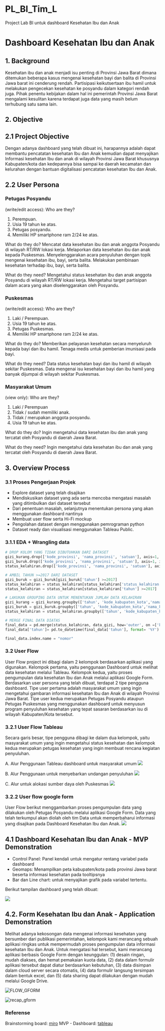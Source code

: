 # PL_BI_Tim_L
Project Lab BI untuk dashboard Kesehatan Ibu dan Anak

# **Dashboard Kesehatan Ibu dan Anak**

## **1. Background**
Kesehatan ibu dan anak menjadi isu penting di Provinsi Jawa Barat dimana ditemukan beberapa kasus mengenai kesehatan bayi dan balita di Provinsi Jawa barat ini cenderung rendah. Partisipasi keikutsertaan ibu hamil untuk melakukan pengecekan kesehatan ke posyandu dalam kategori rendah juga. Pihak penentu kebijakan dalam hal ini pemerintah Provinsi Jawa Barat mengalami kesulitan karena terdapat juga data yang masih belum terhubung satu sama lain.

## **2. Objective**
## **2.1 Project Objective**
Dengan adanya dashboard yang telah dibuat ini, harapannya adalah dapat membantu pencatatan kesehatan Ibu dan Anak kemudian dapat menyajikan Informasi kesehatan Ibu dan anak di wilayah Provinsi Jawa Barat khususnya Kabupaten/kota dan kedepannya bisa sampai ke daerah kecamatan dan kelurahan dengan bantuan digitalisasi pencatatan kesehatan Ibu dan Anak.

## **2.2 User Persona**

### Petugas Posyandu
(write/edit access):
Who are they?
1. Perempuan.
2. Usia 19 tahun ke atas.
3. Petugas posyandu.
4. Memiliki HP smartphone ram 2/24 ke atas.

What do they do?
Mencatat data kesehatan ibu dan anak anggota Posyandu di wilayah RT/RW lokasi kerja.
Melaporkan data kesehatan ibu dan anak kepada Puskesmas.
Menyelenggarakan acara penyuluhan dengan topik mengenai kesehatan ibu, bayi, serta balita.
Melakukan pembinaan kesehatan terhadap ibu, bayi, serta balita.

What do they need?
Mengetahui status kesehatan ibu dan anak anggota Posyandu di wilayah RT/RW lokasi kerja.
Mengetahui target partisipan dalam acara yang akan diselenggarakan oleh Posyandu.


### Puskesmas
(write/edit access):
Who are they?
1. Laki / Perempuan.
2. Usia 19 tahun ke atas.
3. Petugas Puskesmas.
4. Memiliki HP smartphone ram 2/24 ke atas.

What do they do?
Memberikan pelayanan kesehatan secara menyeluruh kepada bayi dan ibu hamil.
Tenaga medis untuk pemberian imunisasi pada bayi.

What do they need?
Data status kesehatan bayi dan ibu hamil di wilayah sekitar Puskesmas.
Data mengenai isu kesehatan bayi dan ibu hamil yang banyak dijumpai di wilayah sekitar Puskesmas.

### Masyarakat Umum
(view only):
Who are they?
1. Laki / Perempuan
2. Tidak / sudah memiliki anak.
3. Tidak / merupakan anggota posyandu.
4. Usia 19 tahun ke atas.

What do they do?
Ingin mengetahui data kesehatan ibu dan anak yang tercatat oleh Posyandu di daerah Jawa Barat.

What do they need?
Ingin mengetahui data kesehatan ibu dan anak yang tercatat oleh Posyandu di daerah Jawa Barat.


## 3. Overview Process
### 3.1 Proses Pengerjaan Projek
  * Explore dataset yang telah disajikan
  * Mendiskusikan dataset yang ada serta mencoba mengatasi masalah yang ditimbulkan dari dataset tersebut
  * Dari penentuan masalah, selanjutnya menentukan persona yang akan menggunakan dashboard nantinya
  * Membuat user flow serta Hi-Fi mockup
  * Pengolahan dataset dengan menggunakan pemrograman python
  * Dataset ready dan visualisasi menggunakan Tableau Public.

### 3.1.1 EDA + Wrangling data
```python
# DROP KOLOM YANG TIDAK DIBUTUHKAN DARI DATASET
gizi_kurang.drop(['kode_provinsi', 'nama_provinsi', 'satuan'], axis=1, inplace=True)
gizi_buruk.drop(['kode_provinsi', 'nama_provinsi', 'satuan'], axis=1, inplace=True)
status_kelahiran.drop(['kode_provinsi', 'nama_provinsi', 'satuan'], axis=1, inplace=True)

# AMBIL TAHUN >=2017 DARI DATASET 
gizi_buruk = gizi_buruk[gizi_buruk['tahun'] >=2017]
status_kelahiran = status_kelahiran[status_kelahiran['status_kelahiran'] == 'HIDUP']
status_kelahiran = status_kelahiran[status_kelahiran['tahun'] >=2017]

# LAKUKAN GROUPING DATA UNTUK MENENTUKAN JUMLAH DATA KELAHIRAN
gizi_kurang = gizi_kurang.groupby(['tahun', 'kode_kabupaten_kota','nama_kabupaten_kota'])['jumlah_balita'].sum().reset_index()
gizi_buruk = gizi_buruk.groupby(['tahun', 'kode_kabupaten_kota','nama_kabupaten_kota'])['jumlah_bayi'].sum().reset_index()
status_kelahiran = status_kelahiran.groupby(['tahun', 'kode_kabupaten_kota','nama_kabupaten_kota'])['jumlah_kelahiran'].sum().reset_index()

# MERGE FINAL DATA DIATAS
final_data = pd.merge(status_kelahiran, data_gizi, how='outer', on =['kode_kabupaten_kota', 'nama_kabupaten_kota', 'tahun'])
final_data['tahun']= pd.to_datetime(final_data['tahun'], format= '%Y')

final_data.index.name = "nomor"
```

### 3.2 User Flow
  User Flow project ini dibagi dalam 2 kelompok berdasarkan aplikasi yang digunakan. Kelompok pertama, yaitu penggunaan Dashboard untuk melihat data kesehatan melalui Tableau. Kelompok kedua, yaitu proses pengumpulan data kesehatan Ibu dan Anak melalui aplikasi Google Form.
  Berdasarkan user persona yang telah dibuat, terdapat 2 tipe pengguna dashboard. Tipe user pertama adalah masyarakat umum yang ingin mengetahui gambaran informasi kesehatan Ibu dan Anak di wilayah Provinsi Jawa Barat. Tipe user kedua merupakan Petugas Posyandu ataupun Petugas Puskesmas yang menggunakan dashboard untuk menyusun program penyuluhan kesehatan yang tepat sasaran berdasarkan isu di wilayah Kabupaten/Kota tersebut.

### 3.2.1 User Flow Tableau 
  Secara garis besar, tipe pengguna dibagi ke dalam dua kelompok, yaitu masyarakat umum yang ingin mengetahui 
 status kesehatan dan kelompok kedua merupakan petugas kesehatan yang ingin membuat rencana kegiatan penyuluhan.
 
 A. Alur Penggunaan Tableau dashboard untuk masyarakat umum
![](https://cdn.discordapp.com/attachments/1013003936212459561/1018065561470648340/FLOW_01.png)

B. Alur Penggunaan untuk menyebarkan undangan penyuluhan
![](https://cdn.discordapp.com/attachments/1013003936212459561/1018065562053644328/FLOW_03.png)

C. Alur untuk alokasi sumber daya oleh Puskesmas
![](https://cdn.discordapp.com/attachments/1013003936212459561/1018065562288521236/FLOW_04.png)


### 3.2.2 User flow google form
User Flow berikut menggambarkan proses pengumpulan data yang dilakukan oleh Petugas Posyandu melalui aplikasi Google Form. 
Data yang telah terkumpul akan diolah oleh tim Data untuk memperbaharui informasi yang disajikan pada Dashboard Kesehatan Ibu dan Anak.
![](https://cdn.discordapp.com/attachments/1013003936212459561/1018065561734885386/FLOW_02.png)
## 4.1 Dashboard Kesehatan Ibu dan Anak - MVP Demonstration
 * Control Panel: Panel kendali untuk mengatur rentang variabel pada dashboard
 * Geomaps: Menampilkan peta kabupaten/kota pada provinsi Jawa barat beserta informasi kesehatan pada tooltipsnya
 * Bar dan Line chart: untuk menyajikan grafik pada variabel tertentu.

Berikut tampilan dashboard yang telah dibuat:

![](https://cdn.discordapp.com/attachments/712435030781067264/1018459729065947186/unknown.png)

## 4.2. Form Kesehatan Ibu dan Anak - Application Demonstration
Melihat adanya kekosongan data mengenai informasi kesehatan yang bersumber dari publikasi pemerintahan, kelompok kami merancang sebuah aplikasi ringkas untuk mempermudah proses pengumpulan data informasi kesehatan Ibu dan Anak.
Untuk mengatasi hal tersebut, kami merancang aplikasi berbasis Google Form dengan keunggulan: (1) desain ringan, mudah diakses, dan hemat pemakaian kuota data, (2) data dalam formulir aplikasi tersebut dapat diatur berdasarkan kebutuhan, (3) data disimpan dalam cloud server secara otomatis, (4) data formulir langsung tersimpan dalam bentuk excel, dan (5) data sharing dapat dilakukan dengan mudah melalui Google Drive.

![FLOW_GFORM](https://user-images.githubusercontent.com/102814373/189521890-1a8777ac-58d0-4c4e-aee2-9a254b44d950.png)

![recap_gform](https://user-images.githubusercontent.com/102814373/189521909-69e272c5-e06c-4553-af24-38c1fa92b18f.png)


### Referense 
Brainstorming board: [miro](https://miro.com/app/board/uXjVPceKE1w=/?share_link_id=9592509117)
MVP - Dashboard: [tableau](https://public.tableau.com/app/profile/andi.cahyono/viz/DashboardKesehatanIbudanAnak/MVP_Dashboard#1)
